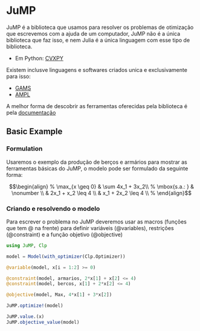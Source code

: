 # JuMP

JuMP é a biblioteca que usamos para resolver os problemas de otimização que escrevemos com a ajuda de um computador, JuMP não é a única biblioteca que faz isso, e nem Julia é a única linguagem com esse tipo de biblioteca.

* Em Python: [CVXPY](https://www.cvxpy.org/)

Existem inclusve linguagens e softwares criados unica e exclusivamente para isso:

* [GAMS](https://www.gams.com/)
* [AMPL](https://ampl.com/)

A melhor forma de descobrir as ferramentas oferecidas pela biblioteca é pela [documentação](http://www.juliaopt.org/JuMP.jl/stable/)

## Basic Example

### Formulation

Usaremos o exemplo da produção de berços e armários para mostrar as ferramentas básicas do JuMP,
o modelo pode ser formulado da seguinte forma:

```math
\begin{align}
%
\max_{x \geq 0} & \sum 4x_1 + 3x_2\\
%
\mbox{s.a.: } & \nonumber \\
& 2x_1 + x_2 \leq 4 \\
& x_1 + 2x_2 \leq 4 \\
%
\end{align}
```

### Criando e resolvendo o modelo

Para escrever o problema no JuMP deveremos usar as macros (funções que tem @ na frente) para definir variáveis (@variables), restrições (@constraint) e a função objetivo (@objective)

```julia
using JuMP, Clp

model = Model(with_optimizer(Clp.Optimizer))

@variable(model, x[i = 1:2] >= 0)

@constraint(model, armarios, 2*x[1] + x[2] <= 4)
@constraint(model, bercos, x[1] + 2*x[2] <= 4)

@objective(model, Max, 4*x[1] + 3*x[2])

JuMP.optimize!(model) 

JuMP.value.(x) 
JuMP.objective_value(model) 
```
